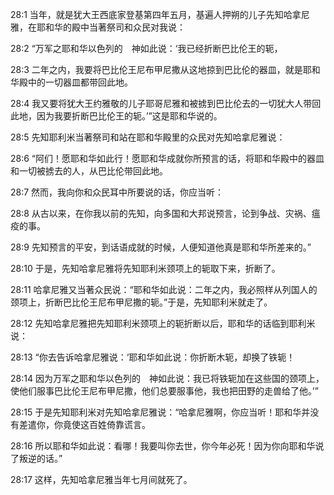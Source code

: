 <a id="1"></a>28:1  当年，就是犹大王西底家登基第四年五月，基遍人押朔的儿子先知哈拿尼雅，在耶和华的殿中当著祭司和众民对我说：  

<a id="2"></a>28:2  “万军之耶和华以色列的　神如此说：‘我已经折断巴比伦王的轭，  

<a id="3"></a>28:3  二年之内，我要将巴比伦王尼布甲尼撒从这地掠到巴比伦的器皿，就是耶和华殿中的一切器皿都带回此地。  

<a id="4"></a>28:4  我又要将犹大王约雅敬的儿子耶哥尼雅和被掳到巴比伦去的一切犹大人带回此地，因为我要折断巴比伦王的轭。’”这是耶和华说的。  

<a id="5"></a>28:5  先知耶利米当著祭司和站在耶和华殿里的众民对先知哈拿尼雅说：  

<a id="6"></a>28:6  “阿们！愿耶和华如此行！愿耶和华成就你所预言的话，将耶和华殿中的器皿和一切被掳去的人，从巴比伦带回此地。  

<a id="7"></a>28:7  然而，我向你和众民耳中所要说的话，你应当听：  

<a id="8"></a>28:8  从古以来，在你我以前的先知，向多国和大邦说预言，论到争战、灾祸、瘟疫的事。  

<a id="9"></a>28:9  先知预言的平安，到话语成就的时候，人便知道他真是耶和华所差来的。”  

<a id="10"></a>28:10  于是，先知哈拿尼雅将先知耶利米颈项上的轭取下来，折断了。  

<a id="11"></a>28:11  哈拿尼雅又当著众民说：“耶和华如此说：二年之内，我必照样从列国人的颈项上，折断巴比伦王尼布甲尼撒的轭。”于是，先知耶利米就走了。  

<a id="12"></a>28:12  先知哈拿尼雅把先知耶利米颈项上的轭折断以后，耶和华的话临到耶利米说：  

<a id="13"></a>28:13  “你去告诉哈拿尼雅说：‘耶和华如此说：你折断木轭，却换了铁轭！  

<a id="14"></a>28:14  因为万军之耶和华以色列的　神如此说：我已将铁轭加在这些国的颈项上，使他们服事巴比伦王尼布甲尼撒，他们总要服事他，我也把田野的走兽给了他。’”  

<a id="15"></a>28:15  于是先知耶利米对先知哈拿尼雅说：“哈拿尼雅啊，你应当听！耶和华并没有差遣你，你竟使这百姓倚靠谎言。  

<a id="16"></a>28:16  所以耶和华如此说：看哪！我要叫你去世，你今年必死！因为你向耶和华说了叛逆的话。”  

<a id="17"></a>28:17  这样，先知哈拿尼雅当年七月间就死了。  
